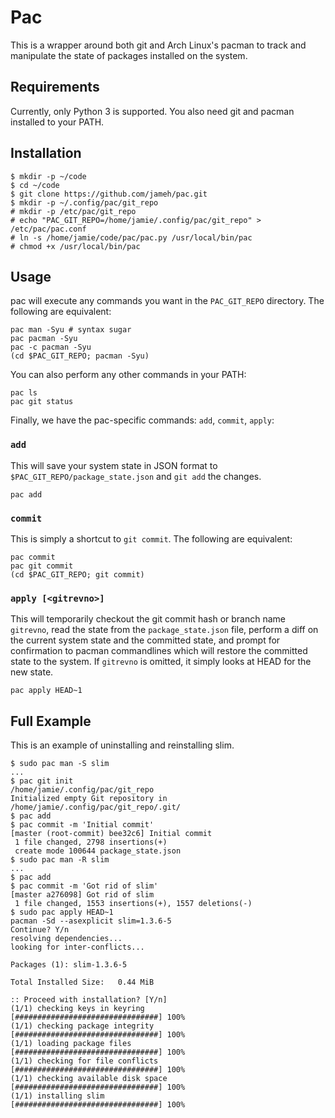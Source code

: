 # Pac

This is a wrapper around both git and Arch Linux's pacman to track and manipulate the state of packages installed on the system.

## Requirements

Currently, only Python 3 is supported. You also need git and pacman installed to your PATH.

## Installation

```
$ mkdir -p ~/code
$ cd ~/code
$ git clone https://github.com/jameh/pac.git
$ mkdir -p ~/.config/pac/git_repo
# mkdir -p /etc/pac/git_repo
# echo "PAC_GIT_REPO=/home/jamie/.config/pac/git_repo" > /etc/pac/pac.conf
# ln -s /home/jamie/code/pac/pac.py /usr/local/bin/pac
# chmod +x /usr/local/bin/pac
```

## Usage
pac will execute any commands you want in the `PAC_GIT_REPO` directory.
The following are equivalent:

```
pac man -Syu # syntax sugar
pac pacman -Syu
pac -c pacman -Syu
(cd $PAC_GIT_REPO; pacman -Syu)
```

You can also perform any other commands in your PATH:

```
pac ls
pac git status
```

Finally, we have the pac-specific commands: `add`, `commit`, `apply`:

### `add`

This will save your system state in JSON format to `$PAC_GIT_REPO/package_state.json` and `git add` the changes.

```
pac add
```

### `commit`

This is simply a shortcut to `git commit`. The following are equivalent:

```
pac commit
pac git commit
(cd $PAC_GIT_REPO; git commit)
```

### `apply [<gitrevno>]`

This will temporarily checkout the git commit hash or branch name `gitrevno`, 
read the state from the `package_state.json` file, perform a diff on the current
system state and the committed state, and prompt for confirmation to pacman
commandlines which will restore the committed state to the system.
If `gitrevno` is omitted, it simply looks at HEAD for the new state.

```
pac apply HEAD~1
```

## Full Example

This is an example of uninstalling and reinstalling slim.

```
$ sudo pac man -S slim
...
$ pac git init
/home/jamie/.config/pac/git_repo
Initialized empty Git repository in /home/jamie/.config/pac/git_repo/.git/
$ pac add
$ pac commit -m 'Initial commit'
[master (root-commit) bee32c6] Initial commit
 1 file changed, 2798 insertions(+)
 create mode 100644 package_state.json
$ sudo pac man -R slim
...
$ pac add
$ pac commit -m 'Got rid of slim'
[master a276098] Got rid of slim
 1 file changed, 1553 insertions(+), 1557 deletions(-)
$ sudo pac apply HEAD~1
pacman -Sd --asexplicit slim=1.3.6-5
Continue? Y/n 
resolving dependencies...
looking for inter-conflicts...

Packages (1): slim-1.3.6-5

Total Installed Size:   0.44 MiB

:: Proceed with installation? [Y/n] 
(1/1) checking keys in keyring                               [################################] 100%
(1/1) checking package integrity                             [################################] 100%
(1/1) loading package files                                  [################################] 100%
(1/1) checking for file conflicts                            [################################] 100%
(1/1) checking available disk space                          [################################] 100%
(1/1) installing slim                                        [################################] 100%
```



[1]: http://docopt.org/